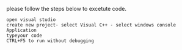  please follow the steps below to excetute code.

    open visual studio
    create new project- select Visual C++ - select windows console Application
    typeyour code
    CTRL+F5 to run without debugging
